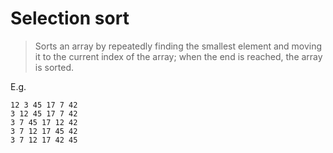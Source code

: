 

# Selection sort

> Sorts an array by repeatedly finding the smallest element 
and moving it to the current index of the array; 
when the end is reached, the array is sorted. 

E.g.
```
12 3 45 17 7 42
3 12 45 17 7 42 
3 7 45 17 12 42 
3 7 12 17 45 42 
3 7 12 17 42 45
```
